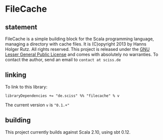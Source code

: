 # FileCache

## statement

FileCache is a simple building block for the Scala programming language, managing a directory with cache files. It is (C)opyright 2013 by Hanns Holger Rutz. All rights reserved. This project is released under the [GNU Lesser General Public License](https://raw.github.com/Sciss/Processor/master/LICENSE) and comes with absolutely no warranties. To contact the author, send an email to `contact at sciss.de`

## linking

To link to this library:

    libraryDependencies += "de.sciss" %% "filecache" % v

The current version `v` is `"0.1.+"`

## building

This project currently builds against Scala 2.10, using sbt 0.12.


